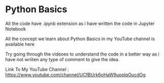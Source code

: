 # Python Basics
All the code have .ipynb extension as i have written the code in Jupyter Notebook

All the concept we learn about Python Basics in my YouTube channel is available here

Try going through the videoes to understand the code in a better way as i have not wriiten any type of comment to give the idea.

Link To My YouTube Channel :  https://www.youtube.com/channel/UCfBUrk6oHaW9uoplqOucdOg
